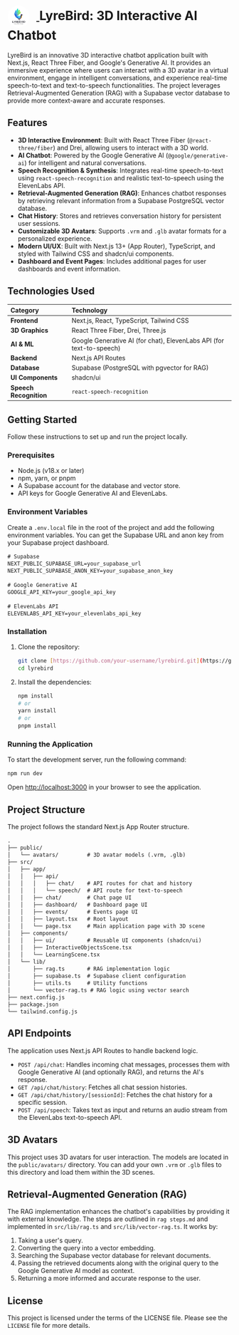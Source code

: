 <h1>
  <a href="https://github.com/your-username/lyrebird">
    <img src="https://raw.githubusercontent.com/velcorum/test2/refs/heads/main/WhatsApp%20Image%202025-07-26%20at%2014.14.11_997e1017.jpg" alt="Author" width="50" style="border-radius: 50%; margin-right: 15px; vertical-align: middle;"/>
  </a>
  LyreBird: 3D Interactive AI Chatbot
</h1>

LyreBird is an innovative 3D interactive chatbot application built with Next.js, React Three Fiber, and Google's Generative AI. It provides an immersive experience where users can interact with a 3D avatar in a virtual environment, engage in intelligent conversations, and experience real-time speech-to-text and text-to-speech functionalities. The project leverages Retrieval-Augmented Generation (RAG) with a Supabase vector database to provide more context-aware and accurate responses.

## Features

-   **3D Interactive Environment**: Built with React Three Fiber (`@react-three/fiber`) and Drei, allowing users to interact with a 3D world.
-   **AI Chatbot**: Powered by the Google Generative AI (`@google/generative-ai`) for intelligent and natural conversations.
-   **Speech Recognition & Synthesis**: Integrates real-time speech-to-text using `react-speech-recognition` and realistic text-to-speech using the ElevenLabs API.
-   **Retrieval-Augmented Generation (RAG)**: Enhances chatbot responses by retrieving relevant information from a Supabase PostgreSQL vector database.
-   **Chat History**: Stores and retrieves conversation history for persistent user sessions.
-   **Customizable 3D Avatars**: Supports `.vrm` and `.glb` avatar formats for a personalized experience.
-   **Modern UI/UX**: Built with Next.js 13+ (App Router), TypeScript, and styled with Tailwind CSS and shadcn/ui components.
-   **Dashboard and Event Pages**: Includes additional pages for user dashboards and event information.

## Technologies Used

| Category              | Technology                                                              |
| :-------------------- | :---------------------------------------------------------------------- |
| **Frontend** | Next.js, React, TypeScript, Tailwind CSS                                |
| **3D Graphics** | React Three Fiber, Drei, Three.js                                       |
| **AI & ML** | Google Generative AI (for chat), ElevenLabs API (for text-to-speech)    |
| **Backend** | Next.js API Routes                                                      |
| **Database** | Supabase (PostgreSQL with pgvector for RAG)                             |
| **UI Components** | shadcn/ui                                                               |
| **Speech Recognition**| `react-speech-recognition`                                              |

## Getting Started

Follow these instructions to set up and run the project locally.

### Prerequisites

-   Node.js (v18.x or later)
-   npm, yarn, or pnpm
-   A Supabase account for the database and vector store.
-   API keys for Google Generative AI and ElevenLabs.

### Environment Variables

Create a `.env.local` file in the root of the project and add the following environment variables. You can get the Supabase URL and anon key from your Supabase project dashboard.

```env
# Supabase
NEXT_PUBLIC_SUPABASE_URL=your_supabase_url
NEXT_PUBLIC_SUPABASE_ANON_KEY=your_supabase_anon_key

# Google Generative AI
GOOGLE_API_KEY=your_google_api_key

# ElevenLabs API
ELEVENLABS_API_KEY=your_elevenlabs_api_key
```

### Installation

1.  Clone the repository:
    ```bash
    git clone [https://github.com/your-username/lyrebird.git](https://github.com/your-username/lyrebird.git)
    cd lyrebird
    ```

2.  Install the dependencies:
    ```bash
    npm install
    # or
    yarn install
    # or
    pnpm install
    ```

### Running the Application

To start the development server, run the following command:

```bash
npm run dev
```

Open [http://localhost:3000](http://localhost:3000) in your browser to see the application.

## Project Structure

The project follows the standard Next.js App Router structure.

```
.
├── public/
│   └── avatars/         # 3D avatar models (.vrm, .glb)
├── src/
│   ├── app/
│   │   ├── api/
│   │   │   ├── chat/    # API routes for chat and history
│   │   │   └── speech/  # API route for text-to-speech
│   │   ├── chat/        # Chat page UI
│   │   ├── dashboard/   # Dashboard page UI
│   │   ├── events/      # Events page UI
│   │   ├── layout.tsx   # Root layout
│   │   └── page.tsx     # Main application page with 3D scene
│   ├── components/
│   │   ├── ui/          # Reusable UI components (shadcn/ui)
│   │   ├── InteractiveObjectsScene.tsx
│   │   └── LearningScene.tsx
│   └── lib/
│       ├── rag.ts       # RAG implementation logic
│       ├── supabase.ts  # Supabase client configuration
│       ├── utils.ts     # Utility functions
│       └── vector-rag.ts # RAG logic using vector search
├── next.config.js
├── package.json
└── tailwind.config.js
```

## API Endpoints

The application uses Next.js API Routes to handle backend logic.

-   `POST /api/chat`: Handles incoming chat messages, processes them with Google Generative AI (and optionally RAG), and returns the AI's response.
-   `GET /api/chat/history`: Fetches all chat session histories.
-   `GET /api/chat/history/[sessionId]`: Fetches the chat history for a specific session.
-   `POST /api/speech`: Takes text as input and returns an audio stream from the ElevenLabs text-to-speech API.

## 3D Avatars

This project uses 3D avatars for user interaction. The models are located in the `public/avatars/` directory. You can add your own `.vrm` or `.glb` files to this directory and load them within the 3D scenes.

## Retrieval-Augmented Generation (RAG)

The RAG implementation enhances the chatbot's capabilities by providing it with external knowledge. The steps are outlined in `rag steps.md` and implemented in `src/lib/rag.ts` and `src/lib/vector-rag.ts`. It works by:

1.  Taking a user's query.
2.  Converting the query into a vector embedding.
3.  Searching the Supabase vector database for relevant documents.
4.  Passing the retrieved documents along with the original query to the Google Generative AI model as context.
5.  Returning a more informed and accurate response to the user.

## License

This project is licensed under the terms of the LICENSE file. Please see the `LICENSE` file for more details.
